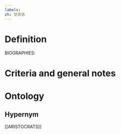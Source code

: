 ```yaml
---
labels: 
zh: 楚貴族
---
```


# Definition
BIOGRAPHIES:
# Criteria and general notes
# Ontology

## Hypernym
[[ARISTOCRATS]]